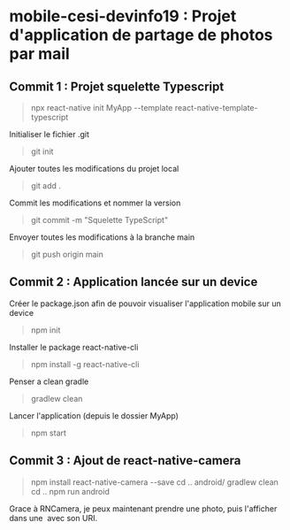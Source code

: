 # mobile-cesi-devinfo19 : Projet d'application de partage de photos par mail

## Commit 1 : Projet squelette Typescript
> npx react-native init MyApp --template react-native-template-typescript

Initialiser le fichier .git
> git init

Ajouter toutes les modifications du projet local
> git add .

Commit les modifications et nommer la version
> git commit -m "Squelette TypeScript" 

Envoyer toutes les modifications à la branche main
> git push origin main

## Commit 2 : Application lancée sur un device
Créer le package.json afin de pouvoir visualiser l'application mobile sur un device
>npm init

Installer le package react-native-cli
>npm install -g react-native-cli

Penser a clean gradle
>gradlew clean

Lancer l'application (depuis le dossier MyApp)
>npm start

## Commit 3 : Ajout de react-native-camera 
>npm install react-native-camera --save
>cd .. android/
>gradlew clean
>cd ..
>npm run android

Grace à RNCamera, je peux maintenant prendre une photo, puis l'afficher dans une <Image><Image/> avec son URI.